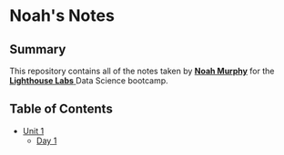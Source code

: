 # Noah's Notes
## Summary
This repository contains all of the notes taken by [**Noah Murphy**](https://github.com/noamurphy) for the <a href="https://www.lighthouselabs.ca/" target="_blank"> **Lighthouse Labs** </a> Data Science bootcamp.
## Table of Contents
 - [Unit 1](/Unit_1)
   - [Day 1](/Unit_1/Day_1)
